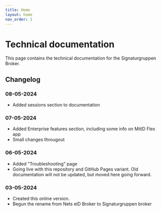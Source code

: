 ```yaml
---
title: Home
layout: home
nav_order: 1
---
```


# Technical documentation
This page contains the technical documentation for the Signaturgruppen Broker.

## Changelog

### 08-05-2024
* Added sessions section to documentation

### 07-05-2024
* Added Enterprise features section, including some info on MitID Flex app
* Small changes througout

### 06-05-2024
* Added "Troubleshooting" page
* Going live with this repository and GitHub Pages variant. Old documentation will not be updated, but moved here going forward.

### 03-05-2024
* Created this online version.
* Begun the rename from Nets eID Broker to Signaturgruppen broker
